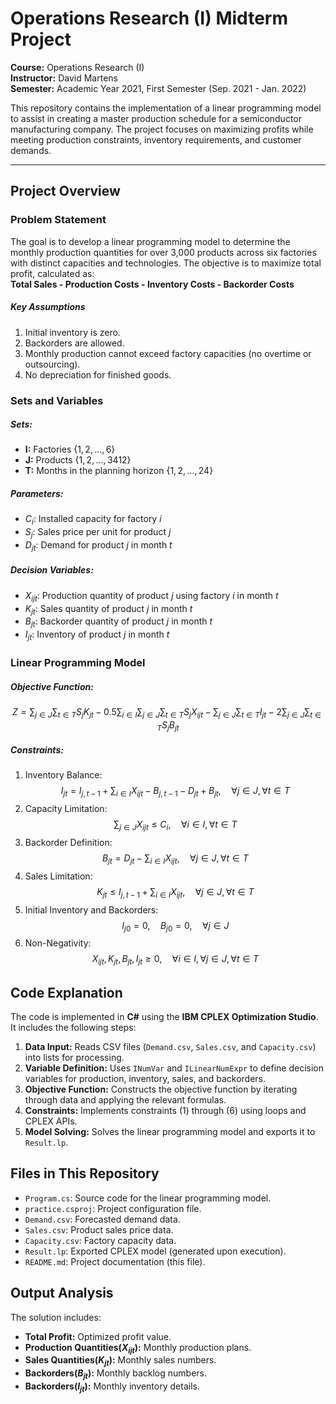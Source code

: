 # Operations Research (I) Midterm Project

**Course:** Operations Research (I)  
**Instructor:** David Martens  
**Semester:** Academic Year 2021, First Semester (Sep. 2021 - Jan. 2022)

This repository contains the implementation of a linear programming model to assist in creating a master production schedule for a semiconductor manufacturing company. The project focuses on maximizing profits while meeting production constraints, inventory requirements, and customer demands.

---

## Project Overview
### Problem Statement
The goal is to develop a linear programming model to determine the monthly production quantities for over 3,000 products across six factories with distinct capacities and technologies. The objective is to maximize total profit, calculated as:  
**Total Sales - Production Costs - Inventory Costs - Backorder Costs**
##### Key Assumptions
1. Initial inventory is zero.
2. Backorders are allowed.
3. Monthly production cannot exceed factory capacities (no overtime or outsourcing).
4. No depreciation for finished goods.
### Sets and Variables
##### Sets:
* **I:** Factories $\lbrace1, 2, ..., 6\rbrace$
* **J:** Products $\lbrace1,2,...,3412\rbrace$
* **T:** Months in the planning horizon $\lbrace1,2,...,24\rbrace$
##### Parameters:
* $C_{i}$: Installed capacity for factory $i$
* $S_{j}$: Sales price per unit for product $j$
* $D_{jt}$: Demand for product $j$ in month $t$
##### Decision Variables:
* $X_{ijt}$: Production quantity of product $j$ using factory $i$ in month $t$
* $K_{jt}$: Sales quantity of product $j$ in month $t$
* $B_{jt}$: Backorder quantity of product $j$ in month $t$
* $I_{jt}$: Inventory of product $j$ in month $t$
### Linear Programming Model
##### Objective Function:
$$
Z = \sum_{j \in J} \sum_{t \in T} S_j K_{jt} 
    - 0.5 \sum_{i \in I} \sum_{j \in J} \sum_{t \in T} S_j X_{ijt} 
    - \sum_{j \in J} \sum_{t \in T} I_{jt} 
    - 2 \sum_{j \in J} \sum_{t \in T} S_j B_{jt}
$$
##### Constraints:
1. Inventory Balance:
$$I_{jt} = I_{j, t-1} + \sum_{i \in I} X_{ijt} - B_{j, t-1} - D_{jt} + B_{jt}, \quad \forall j \in J, \forall t \in T$$
2. Capacity Limitation:
$$\sum_{j \in J} X_{ijt} \leq C_i, \quad \forall i \in I, \forall t \in T$$
3. Backorder Definition:
$$B_{jt} = D_{jt} - \sum_{i \in I} X_{ijt}, \quad \forall j \in J, \forall t \in T$$
4. Sales Limitation:
$$K_{jt} \leq I_{j, t-1} + \sum_{i \in I} X_{ijt}, \quad \forall j \in J, \forall t \in T$$
5. Initial Inventory and Backorders:
$$I_{j0} = 0, \quad B_{j0} = 0, \quad \forall j \in J$$
6. Non-Negativity:
$$X_{ijt}, K_{jt}, B_{jt}, I_{jt} \geq 0, \quad \forall i \in I, \forall j \in J, \forall t \in T$$

## Code Explanation
The code is implemented in **C#** using the **IBM CPLEX Optimization Studio**. It includes the following steps:
1. **Data Input:** Reads CSV files (`Demand.csv`, `Sales.csv`, and `Capacity.csv`) into lists for processing.
2. **Variable Definition:** Uses `INumVar` and `ILinearNumExpr` to define decision variables for production, inventory, sales, and backorders.
3. **Objective Function:** Constructs the objective function by iterating through data and applying the relevant formulas.
4. **Constraints:** Implements constraints (1) through (6) using loops and CPLEX APIs.
5. **Model Solving:** Solves the linear programming model and exports it to `Result.lp`.

## Files in This Repository
* `Program.cs`: Source code for the linear programming model.
* `practice.csproj`: Project configuration file.
* `Demand.csv`: Forecasted demand data.
* `Sales.csv`: Product sales price data.
* `Capacity.csv`: Factory capacity data.
* `Result.lp`: Exported CPLEX model (generated upon execution).
* `README.md`: Project documentation (this file).

## Output Analysis
The solution includes:
* **Total Profit:** Optimized profit value.
* **Production Quantities($X_{ijt}$):** Monthly production plans.
* **Sales Quantities($K_{jt}$):** Monthly sales numbers.
* **Backorders($B_{jt}$):** Monthly backlog numbers.
* **Backorders($I_{jt}$):** Monthly inventory details.